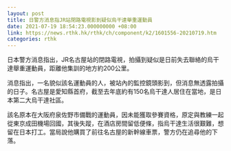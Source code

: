 ```yaml
---
layout: post
title: 日警方消息指JR站閉路電視影到疑似烏干達舉重運動員
date: 2021-07-19 18:54:23.000000000 +08:00
link: https://news.rthk.hk/rthk/ch/component/k2/1601556-20210719.htm
categories: rthk
---
```


日本警方消息指出，JR名古屋站的閉路電視，拍攝到疑似是日前失去聯絡的烏干達舉重運動員，距離他集訓的地方約200公里。

消息指出，一名貌似該名運動員的人，被站內的監控鏡頭影到，但消息無透露拍攝的日子。名古屋是愛知縣首府，截至去年底約有150名烏干達人居住在當地，是日本第二大烏干達社區。

該名原本在大阪府泉佐野市備戰的運動員，因未能獲取參賽資格，原定與教練一起從東京成田機場回國，其後失蹤，在酒店房間留低便條，指烏干達生活很艱難，想留在日本打工。當局說他購買了前往名古屋的新幹線車票，警方仍在追尋他的下落。
